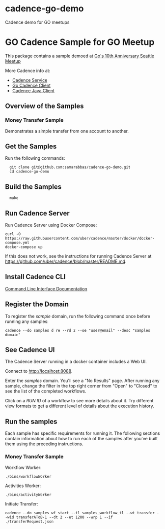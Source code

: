 # cadence-go-demo
Cadence demo for GO meetups

# GO Cadence Sample for GO Meetup
This package contains a sample demoed at [Go's 10th Anniversary Seattle Meetup](https://www.meetup.com/golang/events/265858683/)

More Cadence info at:

* [Cadence Service](https://github.com/uber/cadence)
* [Go Cadence Client](https://github.com/uber-go/cadence-client)
* [Cadence Java Client](https://github.com/uber/cadence-java-client)

## Overview of the Samples

### Money Transfer Sample

Demonstrates a simple transfer from one account to another. 

## Get the Samples

Run the following commands:

      git clone git@github.com:samarabbas/cadence-go-demo.git
      cd cadence-go-demo

## Build the Samples

      make

## Run Cadence Server

Run Cadence Server using Docker Compose:

    curl -O https://raw.githubusercontent.com/uber/cadence/master/docker/docker-compose.yml
    docker-compose up

If this does not work, see the instructions for running Cadence Server at https://github.com/uber/cadence/blob/master/README.md.

## Install Cadence CLI

[Command Line Interface Documentation](https://mfateev.github.io/cadence/docs/08_cli)

## Register the Domain

To register the *sample* domain, run the following command once before running any samples:

    cadence --do samples d re --rd 2 --oe "user@email" --desc "samples domain"

## See Cadence UI

The Cadence Server running in a docker container includes a Web UI.

Connect to [http://localhost:8088](http://localhost:8088).

Enter the *samples* domain. You'll see a "No Results" page. After running any sample, change the 
filter in the
top right corner from "Open" to "Closed" to see the list of the completed workflows.

Click on a *RUN ID* of a workflow to see more details about it. Try different view formats to get a different level
of details about the execution history.

## Run the samples

Each sample has specific requirements for running it. The following sections contain information about
how to run each of the samples after you've built them using the preceding instructions.


### Money Transfer Sample

Workflow Worker:
```
./bins/workflowWorker
```
Activities Worker:
```
./bins/activityWorker
```
Initiate Transfer:
```
cadence --do samples wf start --tl samples_workflow_tl --wt transfer --wid transferAToB-1 --dt 2 --et 1200 --wrp 1 --if ./transferRequest.json
```
